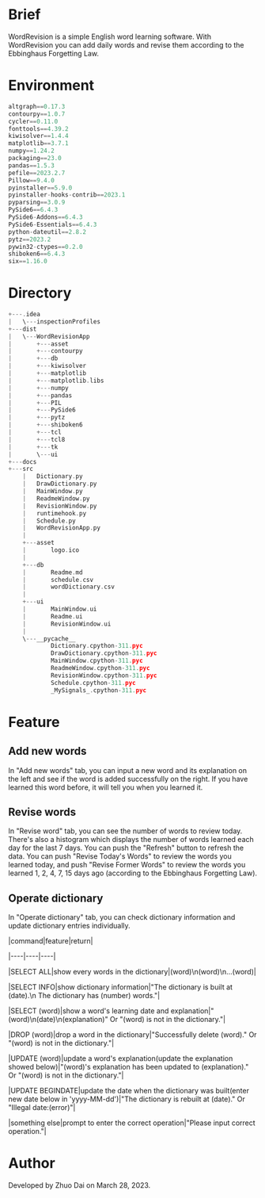 # Brief
WordRevision is a simple English word learning software. With WordRevision you can add daily words and revise them according to the Ebbinghaus Forgetting Law.
# Environment

```python
altgraph==0.17.3
contourpy==1.0.7
cycler==0.11.0
fonttools==4.39.2
kiwisolver==1.4.4
matplotlib==3.7.1
numpy==1.24.2
packaging==23.0
pandas==1.5.3
pefile==2023.2.7
Pillow==9.4.0
pyinstaller==5.9.0
pyinstaller-hooks-contrib==2023.1
pyparsing==3.0.9
PySide6==6.4.3
PySide6-Addons==6.4.3
PySide6-Essentials==6.4.3
python-dateutil==2.8.2
pytz==2023.2
pywin32-ctypes==0.2.0
shiboken6==6.4.3
six==1.16.0
```


# Directory

```c
+---.idea
|   \---inspectionProfiles
+---dist
|   \---WordRevisionApp
|       +---asset
|       +---contourpy
|       +---db
|       +---kiwisolver
|       +---matplotlib
|       +---matplotlib.libs
|       +---numpy
|       +---pandas
|       +---PIL
|       +---PySide6
|       +---pytz
|       +---shiboken6
|       +---tcl
|       +---tcl8
|       +---tk
|       \---ui
+---docs
+---src
    |   Dictionary.py
    |   DrawDictionary.py
    |   MainWindow.py
    |   ReadmeWindow.py
    |   RevisionWindow.py
    |   runtimehook.py
    |   Schedule.py
    |   WordRevisionApp.py
    |
    +---asset
    |       logo.ico
    |
    +---db
    |       Readme.md
    |       schedule.csv
    |       wordDictionary.csv
    |
    +---ui
    |       MainWindow.ui
    |       Readme.ui
    |       RevisionWindow.ui
    |
    \---__pycache__
            Dictionary.cpython-311.pyc
            DrawDictionary.cpython-311.pyc
            MainWindow.cpython-311.pyc
            ReadmeWindow.cpython-311.pyc
            RevisionWindow.cpython-311.pyc
            Schedule.cpython-311.pyc
            _MySignals_.cpython-311.pyc
```



# Feature
## Add new words
In "Add new words" tab, you can input a new word and its explanation on the left and see if the word is added successfully on the right. If you have learned this word before, it will tell you when you learned it.
## Revise words
In "Revise word" tab, you can see the number of words to review today. There's also a histogram which displays the number of words learned each day for the last 7 days. You can push the "Refresh" button to refresh the data.
You can push "Revise Today's Words" to review the words you learned today, and push "Revise Former Words" to review the words you learned 1, 2, 4, 7, 15 days ago (according to the Ebbinghaus Forgetting Law).
## Operate dictionary
In "Operate dictionary" tab, you can check dictionary information and update dictionary entries individually.

|command|feature|return|

|----|----|----|

|SELECT ALL|show every words in the dictionary|(word)\n(word)\n...(word)|

|SELECT INFO|show dictionary information|"The dictionary is built at (date).\n The dictionary has (number) words."|

|SELECT (word)|show a word's learning date and explanation|"(word)\n(date)\n(explanation)" Or "(word) is not in the dictionary."|

|DROP (word)|drop a word in the dictionary|"Successfully delete (word)." Or "(word) is not in the dictionary."|

|UPDATE (word)|update a word's explanation(update the explanation showed below)|"(word)'s explanation has been updated to (explanation)." Or "(word) is not in the dictionary."|

|UPDATE BEGINDATE|update the date when the dictionary was built(enter new date below in 'yyyy-MM-dd')|"The dictionary is rebuilt at (date)." Or "Illegal date:(error)"|

|something else|prompt to enter the correct operation|"Please input correct operation."|


# Author
Developed by Zhuo Dai on March 28, 2023.
